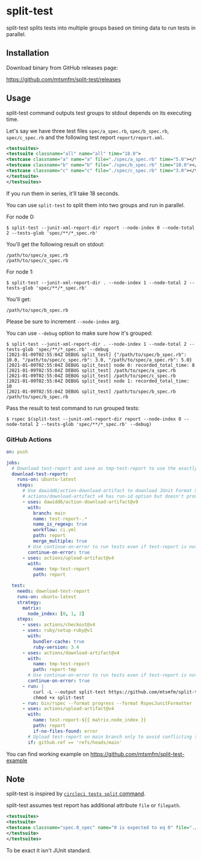 # split-test

split-test splits tests into multiple groups based on timing data to run tests in parallel.

## Installation

Download binary from GitHub releases page:

https://github.com/mtsmfm/split-test/releases

## Usage

split-test command outputs test groups to stdout depends on its executing time.

Let's say we have three test files `spec/a_spec.rb`, `spec/b_spec.rb`, `spec/c_spec.rb` and the following test report `report/report.xml`.

```xml
<testsuites>
<testsuite classname="all" name="all" time="18.0">
<testcase classname="a" name="a" file="./spec/a_spec.rb" time="5.0"></testcase>
<testcase classname="b" name="b" file="./spec/b_spec.rb" time="10.0"></testcase>
<testcase classname="c" name="c" file="./spec/c_spec.rb" time="3.0"></testcase>
</testsuite>
</testsuites>
```

If you run them in series, it'll take 18 seconds.

You can use `split-test` to split them into two groups and run in parallel.

For node 0:

```
$ split-test --junit-xml-report-dir report --node-index 0 --node-total 2 --tests-glob 'spec/**/*_spec.rb'
```

You'll get the following result on stdout:

```
/path/to/spec/a_spec.rb
/path/to/spec/c_spec.rb
```

For node 1:

```
$ split-test --junit-xml-report-dir . --node-index 1 --node-total 2 --tests-glob 'spec/**/*_spec.rb'
```

You'll get:

```
/path/to/spec/b_spec.rb
```

Please be sure to increment `--node-index` arg.

You can use `--debug` option to make sure how it's grouped:

```
$ split-test --junit-xml-report-dir . --node-index 1 --node-total 2 --tests-glob 'spec/**/*_spec.rb' --debug
[2021-01-09T02:55:04Z DEBUG split_test] {"/path/to/spec/b_spec.rb": 10.0, "/path/to/spec/c_spec.rb": 3.0, "/path/to/spec/a_spec.rb": 5.0}
[2021-01-09T02:55:04Z DEBUG split_test] node 0: recorded_total_time: 8
[2021-01-09T02:55:04Z DEBUG split_test] /path/to/spec/a_spec.rb
[2021-01-09T02:55:04Z DEBUG split_test] /path/to/spec/c_spec.rb
[2021-01-09T02:55:04Z DEBUG split_test] node 1: recorded_total_time: 10
[2021-01-09T02:55:04Z DEBUG split_test] /path/to/spec/b_spec.rb
/path/to/spec/b_spec.rb
```

Pass the result to test command to run grouped tests:

```
$ rspec $(split-test --junit-xml-report-dir report --node-index 0 --node-total 2 --tests-glob 'spec/**/*_spec.rb' --debug)
```

### GitHub Actions

```yaml
on: push

jobs:
  # Download test-report and save as tmp-test-report to use the exactly same test report across parallel jobs.
  download-test-report:
    runs-on: ubuntu-latest
    steps:
      # Use dawidd6/action-download-artifact to download JUnit Format XML test report from another branch.
      # actions/download-artifact v4 has run-id option but doesn't provide straight forward way to download.
      - uses: dawidd6/action-download-artifact@v9
        with:
          branch: main
          name: test-report-.*
          name_is_regexp: true
          workflow: ci.yml
          path: report
          merge_multiple: true
        # Use continue-on-error to run tests even if test-report is not uploaded
        continue-on-error: true
      - uses: actions/upload-artifact@v4
        with:
          name: tmp-test-report
          path: report

  test:
    needs: download-test-report
    runs-on: ubuntu-latest
    strategy:
      matrix:
        node_index: [0, 1, 2]
    steps:
      - uses: actions/checkout@v4
      - uses: ruby/setup-ruby@v1
        with:
          bundler-cache: true
          ruby-version: 3.4
      - uses: actions/download-artifact@v4
        with:
          name: tmp-test-report
          path: report-tmp
        # Use continue-on-error to run tests even if test-report is not uploaded
        continue-on-error: true
      - run: |
          curl -L --output split-test https://github.com/mtsmfm/split-test/releases/download/v1.1.0/split-test-x86_64-unknown-linux-gnu
          chmod +x split-test
      - run: bin/rspec --format progress --format RspecJunitFormatter --out report/rspec-${{ matrix.node_index }}.xml $(./split-test --junit-xml-report-dir report-tmp --node-index ${{ matrix.node_index }} --node-total 3 --tests-glob 'spec/**/*_spec.rb' --debug)
      - uses: actions/upload-artifact@v4
        with:
          name: test-report-${{ matrix.node_index }}
          path: report
          if-no-files-found: error
        # Upload test-report on main branch only to avoid conflicting test report
        if: github.ref == 'refs/heads/main'
```

You can find working example on https://github.com/mtsmfm/split-test-example

## Note

split-test is inspired by [`circleci tests split` command](https://circleci.com/docs/2.0/parallelism-faster-jobs/).

split-test assumes test report has additional attribute `file` or `filepath`.

```xml
<testsuites>
<testsuite>
<testcase classname="spec.0_spec" name="0 is expected to eq 0" file="./spec/0_spec.rb" time="0.000373"></testcase>
</testsuite>
</testsuites>
```

To be exact it isn't JUnit standard.
